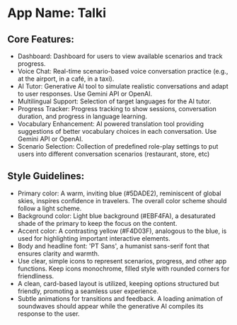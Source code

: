 # **App Name**: Talki

## Core Features:

- Dashboard: Dashboard for users to view available scenarios and track progress.
- Voice Chat: Real-time scenario-based voice conversation practice (e.g., at the airport, in a café, in a taxi).
- AI Tutor: Generative AI tool to simulate realistic conversations and adapt to user responses. Use Gemini API or OpenAI.
- Multilingual Support: Selection of target languages for the AI tutor.
- Progress Tracker: Progress tracking to show sessions, conversation duration, and progress in language learning.
- Vocabulary Enhancement: AI powered translation tool providing suggestions of better vocabulary choices in each conversation. Use Gemini API or OpenAI.
- Scenario Selection: Collection of predefined role-play settings to put users into different conversation scenarios (restaurant, store, etc)

## Style Guidelines:

- Primary color: A warm, inviting blue (#5DADE2), reminiscent of global skies, inspires confidence in travelers. The overall color scheme should follow a light scheme.
- Background color: Light blue background (#EBF4FA), a desaturated shade of the primary to keep the focus on the content.
- Accent color: A contrasting yellow (#F4D03F), analogous to the blue, is used for highlighting important interactive elements.
- Body and headline font: 'PT Sans', a humanist sans-serif font that ensures clarity and warmth.
- Use clear, simple icons to represent scenarios, progress, and other app functions.  Keep icons monochrome, filled style with rounded corners for friendliness.
- A clean, card-based layout is utilized, keeping options structured but friendly, promoting a seamless user experience.
- Subtle animations for transitions and feedback.  A loading animation of soundwaves should appear while the generative AI compiles its response to the user.